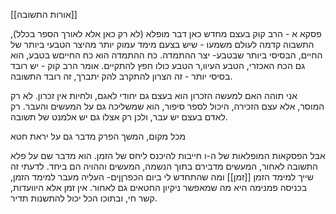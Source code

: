 [[אורות התשובה]]

פסקא א - הרב קוק בעצם מחדש כאן דבר מופלא (לא רק כאן אלא לאורך הספר בכלל), התשבוה קדמה לעולם משמעו - שיש בצעם מימד עמוק יותר מהיצר הטבעי ביותר של החיים, הבסיסי ביותר שבטבע- יצר ההתמדה. כח ההתמדה הוא כח החייםש בטבע, הוא גם הכח האכזרי, הטבע העיוו,ר הטבע כולו חפץ להתקיים. אומר הרב קוק - יש רובד בסיסי יותר - זה הצרון להתקרב להק יתברך, זה רובד התשובה.

אני תוהה האם למעשה הזכרון הוא בעצם גם יחודי לאגם, ולחיות אין זכרון. לא רק המוסר, אלא עצם הזכירה, היכול לספר סיפור, הוא שמשליכה גם על המעשים והעבר. רק לאדם בעצם יש עבר, ולכן רק אצלו גם יש אלמנט של תשובה.

מכל מקום, המשך הפרק מדבר גם על יראת חטא

אבל הפסקאות המופלאות של ה-ו חייבות להיכנס ליחס של הזמן. הוא מדבר שם על פלא התשובה לאחור, המעשים מדבירם בתוך הנשמה, המעשים וההויה הם ביחד. לדעתי זה שייך למימד הזמן [[זמן]]
ומה שהתחדש לי ביום הכפרןןים- העליה מעבר למימד הזמן, בכניסה פמנימה היא מה שמאפשר ניקיון החטאים גם לאחור.
אין זמן אלא היוועדות, קשר חי, ובתוכו הכל יכול להתשנות תדיר.

